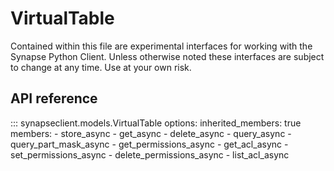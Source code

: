 # VirtualTable

Contained within this file are experimental interfaces for working with the Synapse Python
Client. Unless otherwise noted these interfaces are subject to change at any time. Use
at your own risk.

## API reference

::: synapseclient.models.VirtualTable
    options:
        inherited_members: true
        members:
            - store_async
            - get_async
            - delete_async
            - query_async
            - query_part_mask_async
            - get_permissions_async
            - get_acl_async
            - set_permissions_async
            - delete_permissions_async
            - list_acl_async
